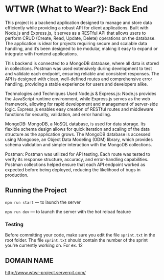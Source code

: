 # WTWR (What to Wear?): Back End

This project is a backend application designed to manage and store data efficiently while providing a robust API for client applications. Built with Node.js and Express.js, it serves as a RESTful API that allows users to perform CRUD (Create, Read, Update, Delete) operations on the database. The application is ideal for projects requiring secure and scalable data handling, and it’s been designed to be modular, making it easy to expand or integrate with frontend applications.

This backend is connected to a MongoDB database, where all data is stored in collections. Postman was used extensively during development to test and validate each endpoint, ensuring reliable and consistent responses. The API is designed with clean, well-defined routes and comprehensive error handling, providing a stable experience for users and developers alike.

Technologies and Techniques Used
Node.js & Express.js: Node.js provides the JavaScript runtime environment, while Express.js serves as the web framework, allowing for rapid development and management of server-side logic. Express.js enables easy creation of RESTful routes and middleware functions for security, validation, and error handling.

MongoDB: MongoDB, a NoSQL database, is used for data storage. Its flexible schema design allows for quick iteration and scaling of the data structure as the application grows. The MongoDB database is accessed using Mongoose, an Object Data Modeling (ODM) library, which provides schema validation and simpler interaction with the MongoDB collections.

Postman: Postman was utilized for API testing. Each route was tested to verify its response structure, accuracy, and error-handling capabilities. Postman collections helped ensure that each API endpoint worked as expected before being deployed, reducing the likelihood of bugs in production.

## Running the Project

`npm run start` — to launch the server

`npm run dev` — to launch the server with the hot reload feature

### Testing

Before committing your code, make sure you edit the file `sprint.txt` in the root folder. The file `sprint.txt` should contain the number of the sprint you're currently working on. For ex. 12

## DOMAIN NAME

http://www.wtwr-project.serverpit.com/
